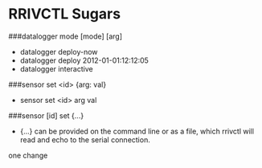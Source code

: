 # RRIVCTL Sugars


	

###datalogger mode [mode] [arg]
* datalogger deploy-now
* datalogger deploy 2012-01-01:12:12:05
* datalogger interactive


###sensor set \<id> {arg: val}
* sensor set \<id> arg val 

###sensor [id] set {...}
* {...} can be provided on the command line or as a file, which rrivctl will read and echo to the serial connection.


one change